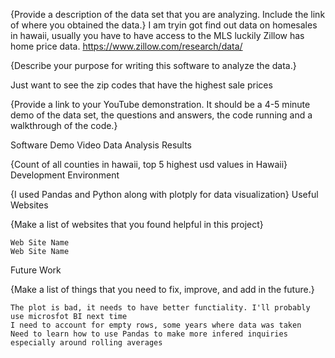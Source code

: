 {Provide a description of the data set that you are analyzing. Include the link of where you obtained the data.} I am tryin got find out data on homesales in hawaii, usually you have to have access to the MLS luckily Zillow has home price data. https://www.zillow.com/research/data/

{Describe your purpose for writing this software to analyze the data.}

Just want to see the zip codes that have the highest sale prices

{Provide a link to your YouTube demonstration. It should be a 4-5 minute demo of the data set, the questions and answers, the code running and a walkthrough of the code.}

Software Demo Video
Data Analysis Results

{Count of all counties in hawaii, top 5 highest usd values in Hawaii}
Development Environment

{I used Pandas and Python along with plotply for data visualization}
Useful Websites

{Make a list of websites that you found helpful in this project}

    Web Site Name
    Web Site Name

Future Work

{Make a list of things that you need to fix, improve, and add in the future.}

    The plot is bad, it needs to have better functiality. I'll probably use microsfot BI next time
    I need to account for empty rows, some years where data was taken
    Need to learn how to use Pandas to make more infered inquiries especially around rolling averages
